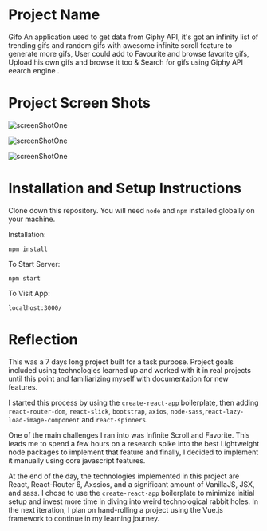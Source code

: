 # Project Name

Gifo
An application used to get data from Giphy API, it's got an infinity list of trending gifs and random gifs with awesome infinite scroll feature to generate more gifs, User could add to Favourite and browse favorite gifs, Upload his own gifs and browse it too & Search for gifs using Giphy API eearch engine .

# Project Screen Shots

![screenShotOne](https://i.ibb.co/qBPrtcd/Screen-Shot-2022-01-18-at-8-23-11-PM.png 'Optional title')

![screenShotOne](https://i.ibb.co/3FLBG79/Screen-Shot-2022-01-18-at-8-26-43-PM.png 'Optional title')

![screenShotOne](https://i.ibb.co/HThpD5b/Screen-Shot-2022-01-18-at-8-28-44-PM.png 'Optional title')

# Installation and Setup Instructions

Clone down this repository. You will need `node` and `npm` installed globally on your machine.

Installation:

`npm install`

To Start Server:

`npm start`

To Visit App:

`localhost:3000/`

# Reflection

This was a 7 days long project built for a task purpose. Project goals included using technologies learned up and worked with it in real projects until this point and familiarizing myself with documentation for new features.

I started this process by using the `create-react-app` boilerplate, then adding `react-router-dom`, `react-slick`, `bootstrap`, `axios`, `node-sass`,`react-lazy-load-image-component` and `react-spinners`.

One of the main challenges I ran into was Infinite Scroll and Favorite. This leads me to spend a few hours on a research spike into the best Lightweight node packages to implement that feature and finally, I decided to implement it manually using core javascript features.

At the end of the day, the technologies implemented in this project are React, React-Router 6, Axssios, and a significant amount of VanillaJS, JSX, and sass. I chose to use the `create-react-app` boilerplate to minimize initial setup and invest more time in diving into weird technological rabbit holes. In the next iteration, I plan on hand-rolling a project using the Vue.js framework to continue in my learning journey.
